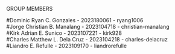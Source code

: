 GROUP MEMBERS

#Dominic Ryan C. Gonzales - 2023180061 - ryang1006
<br>
#Jorge Christian B. Manalang - 2023104718 - christian-manalang
<br>
#Kirk Adrian E. Sunico - 2023107221 - kirk928
<br>
#Charles Matthew L. Dela Cruz - 2023104218 - charles-delacruz
<br>
#Liandro E. Refulle - 2023109170 - liandrorefulle
